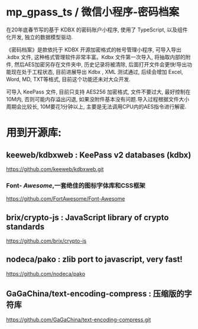 # mp_gpass_ts / 微信小程序-密码档案

在20年底春节写的基于 KDBX 的密码账户小程序, 使用了 TypeScript, 以及组件化开发, 独立的数据模型驱动.


《密码档案》是款依托于 KDBX 开源加密格式的帐号管理小程序, 可导入导出 .kdbx 文件, 这种格式管理软件非常丰富。Kdbx 文件第一次导入, 将抽取内部的附件, 然后AES加密另存在文件夹中, 历史记录将被清除, 后面打开文件会更快!导出功能现在处于工程状态, 目前进展导出 Kdbx , XML 测试通过, 后续会增加 Excel, Word, MD, TXT等格式, 目前这个功能还未对大众开发.

可导入 KeePass 文件, 目前只支持 AES256 加密格式, 文件不要过大, 最好控制在10M内, 否则可能内存溢出闪退, 如果没附件基本没有问题.导入过程根据文件大小周期会比较长, 10M要花1分钟以上, 主要是无法调用CPU内的AES指令进行解密.

# 用到开源库:

## keeweb/kdbxweb : KeePass v2 databases (kdbx)

https://github.com/keeweb/kdbxweb.git

### Font- *Awesome*,一套绝佳的图标字体库和CSS框架

https://github.com/FortAwesome/Font-Awesome

## brix/crypto-js : JavaScript library of crypto standards

https://github.com/brix/crypto-js

## nodeca/pako : zlib port to javascript, very fast!

https://github.com/nodeca/pako

## GaGaChina/text-encoding-compress : 压缩版的字符库

https://github.com/GaGaChina/text-encoding-compress.git


